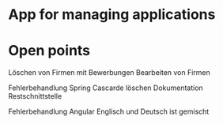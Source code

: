 # App for managing applications

# Open points

Löschen von Firmen mit Bewerbungen
Bearbeiten von Firmen


Fehlerbehandlung Spring
Cascarde löschen
Dokumentation Restschnittstelle


Fehlerbehandlung Angular
Englisch und Deutsch ist gemischt
